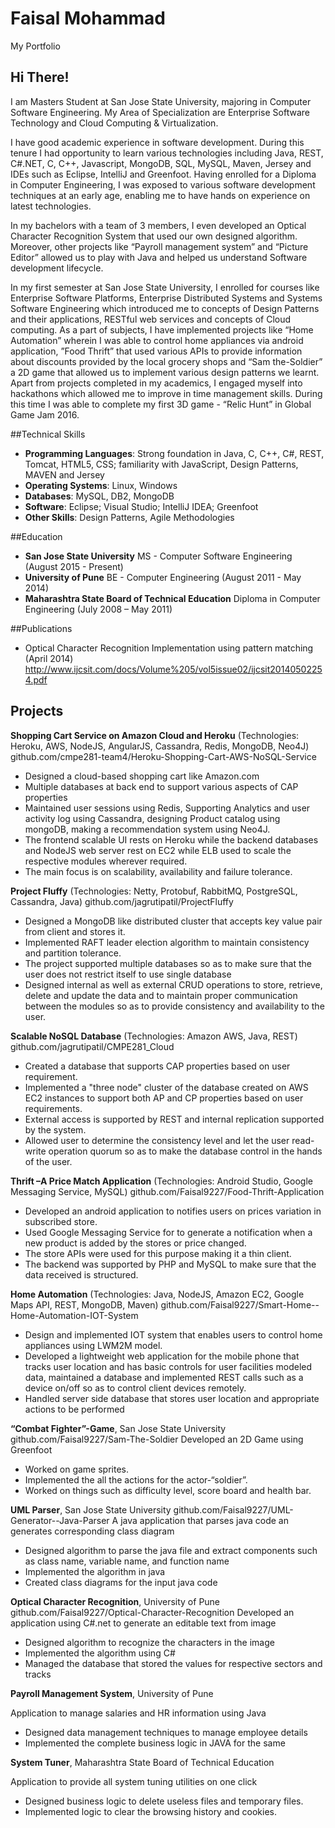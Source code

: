 # Faisal Mohammad
My Portfolio

## Hi There!
I am Masters Student at San Jose State University, majoring in Computer Software Engineering. My Area of Specialization are Enterprise Software Technology and Cloud Computing & Virtualization.

I have good academic experience in software development. During this tenure I had opportunity to learn various technologies including Java, REST, C#.NET, C, C++, Javascript, MongoDB, SQL, MySQL, Maven, Jersey and IDEs such as Eclipse, IntelliJ and Greenfoot.
Having enrolled for a Diploma in Computer Engineering, I was exposed to various software development techniques at an early age, enabling me to have hands on experience on latest technologies.

In my bachelors with a team of 3 members, I even developed an Optical Character Recognition System that used our own designed algorithm. Moreover, other projects like “Payroll management system” and “Picture Editor” allowed us to play with Java and helped us understand Software development lifecycle. 

In my first semester at San Jose State University, I enrolled for courses like Enterprise Software Platforms, Enterprise Distributed Systems and Systems Software Engineering which introduced me to concepts of Design Patterns and their applications, RESTful web services and concepts of Cloud computing. As a part of subjects, I have implemented projects like “Home Automation” wherein I was able to control home appliances via android application, ”Food Thrift” that used various APIs to provide information about discounts provided by the local grocery shops and “Sam the-Soldier” a 2D game that allowed us to implement various design patterns we learnt. Apart from projects completed in my academics, I engaged myself into hackathons which allowed me to improve in time management skills. During this time I was able to complete my first 3D game - “Relic Hunt” in Global Game Jam 2016.

##Technical Skills
* **Programming Languages**: Strong foundation in Java, C, C++, C#, REST, Tomcat, HTML5, CSS; familiarity with JavaScript, Design Patterns, MAVEN and Jersey 
* **Operating Systems**: Linux, Windows 
* **Databases**: MySQL, DB2, MongoDB 
* **Software**: Eclipse; Visual Studio; IntelliJ IDEA; Greenfoot 
* **Other Skills**: Design Patterns, Agile Methodologies 


##Education
* **San Jose State University** MS - Computer Software Engineering (August 2015 - Present)
* **University of Pune** BE - Computer Engineering (August 2011 - May 2014)
* **Maharashtra State Board of Technical Education** Diploma in Computer Engineering (July 2008 – May 2011) 

##Publications
* Optical Character Recognition Implementation using pattern matching (April 2014)	                         http://www.ijcsit.com/docs/Volume%205/vol5issue02/ijcsit20140502254.pdf

## Projects

**Shopping Cart Service on Amazon Cloud and Heroku** (Technologies: Heroku, AWS, NodeJS, AngularJS, Cassandra, Redis, MongoDB, Neo4J)
github.com/cmpe281-team4/Heroku-Shopping-Cart-AWS-NoSQL-Service
* Designed a cloud-based shopping cart like Amazon.com
* Multiple databases at back end to support various aspects of CAP properties
* Maintained user sessions using Redis, Supporting Analytics and user activity log using Cassandra, designing Product catalog using mongoDB, making a recommendation system using Neo4J.
* The frontend scalable UI rests on Heroku while the backend databases and NodeJS web server rest on EC2 while ELB used to scale the respective modules wherever required.
* The main focus is on scalability, availability and failure tolerance.

**Project Fluffy** (Technologies: Netty, Protobuf, RabbitMQ, PostgreSQL, Cassandra, Java)
github.com/jagrutipatil/ProjectFluffy
* Designed a MongoDB like distributed cluster that accepts key value pair from client and stores it.
* Implemented RAFT leader election algorithm to maintain consistency and partition tolerance.
* The project supported multiple databases so as to make sure that the user does not restrict itself to use single database
* Designed internal as well as external CRUD operations to store, retrieve, delete and update the data and to maintain proper communication between the modules so as to provide consistency and availability to the user.

**Scalable NoSQL Database** (Technologies: Amazon AWS, Java, REST)
github.com/jagrutipatil/CMPE281_Cloud
* Created a database that supports CAP properties based on user requirement.
* Implemented a "three node" cluster of the database created on AWS EC2 instances to support both AP and CP properties based on user requirements.
* External access is supported by REST and internal replication supported by the system.
* Allowed user to determine the consistency level and let the user read-write operation quorum so as to make the database control in the hands of the user.

**Thrift –A Price Match Application** (Technologies: Android Studio, Google Messaging Service, MySQL)
github.com/Faisal9227/Food-Thrift-Application
* Developed an android application to notifies users on prices variation in subscribed store.
* Used Google Messaging Service for to generate a notification when a new product is added by the stores or price changed.
* The store APIs were used for this purpose making it a thin client.
* The backend was supported by PHP and MySQL to make sure that the data received is structured.

**Home Automation** (Technologies: Java, NodeJS, Amazon EC2, Google Maps API, REST, MongoDB, Maven)
github.com/Faisal9227/Smart-Home--Home-Automation-IOT-System
* Design and implemented IOT system that enables users to control home appliances using LWM2M model.
* Developed a lightweight web application for the mobile phone that tracks user location and has basic controls for user facilities modeled data, maintained a database and implemented REST calls such as a device on/off so as to control client devices remotely.
* Handled server side database that stores user location and appropriate actions to be performed

**“Combat Fighter”-Game**, San Jose State University
github.com/Faisal9227/Sam-The-Soldier
Developed an 2D Game using Greenfoot 
* Worked on game sprites.
* Implemented the all the actions for the actor-“soldier”.
* Worked on things such as difficulty level, score board and health bar.

**UML Parser**, San Jose State University
github.com/Faisal9227/UML-Generator--Java-Parser
A java application that parses java code an generates corresponding class diagram
* Designed algorithm to parse the java file and extract components such as class name, variable name, and function name
* Implemented the algorithm in java
* Created class diagrams for the input java code  

**Optical Character Recognition**, University of Pune
github.com/Faisal9227/Optical-Character-Recognition
Developed an application using C#.net to generate an editable text from image
* Designed algorithm to recognize the characters in the image
* Implemented the algorithm using C#
* Managed the database that stored the values for respective sectors and tracks

**Payroll Management System**, University of Pune 

Application to manage salaries and HR information using Java
* Designed data management techniques to manage employee details
* Implemented the complete business logic in JAVA for the same

**System Tuner**, Maharashtra State Board of Technical Education

Application to provide all system tuning utilities on one click
* Designed business logic to delete useless files and temporary files.
* Implemented logic to clear the browsing history and cookies.